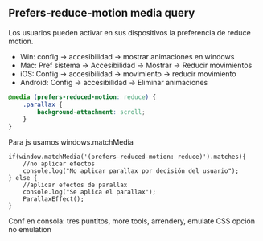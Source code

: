## Prefers-reduce-motion media query

Los usuarios pueden activar en sus dispositivos la preferencia de reduce motion.

- Win: config -> accesibilidad -> mostrar animaciones en windows
- Mac: Pref sistema -> Accesibilidad -> Mostrar -> Reducir movimientos
- iOS: Config -> accesibilidad -> movimiento -> reducir movimiento
- Android: Config -> accesibilidad -> Eliminar animaciones


```CSS
@media (prefers-reduced-motion: reduce) {
    .parallax {
        background-attachment: scroll;
    }
}
```
Para js usamos windows.matchMedia

```JS
if(window.matchMedia('(prefers-reduced-motion: reduce)').matches){
    //no aplicar efectos
    console.log("No aplicar parallax por decisión del usuario");
} else {
    //aplicar efectos de parallax
    console.log("Se aplica el parallax");
    ParallaxEffect();
}
```

Conf en consola: tres puntitos, more tools, arrendery, emulate CSS opción no emulation